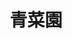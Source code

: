 ---
title: "青菜園"
description: "青菜園"
layout: shop
keywords:
  - 美食競賽
  - 台灣美食
  - 美食精選
datePublished: "2025-06-30"
dateModified: "2025-07-04"
city: "台北市"
district: "北投區"
address: "台北市北投區竹子湖路55之11號往中正山方向"
phone: "0228619165"
geo: "25.177408789496663, 121.53086320122738"
google_map: "https://maps.app.goo.gl/mCDQwBZZ927hr7uc6"
footinder: "https://footinder.com.tw/%e5%8f%b0%e5%8c%97%e5%b8%82%e5%8c%97%e6%8a%95%e5%8d%80/6689/"
official: "https://www.facebook.com/susan1122s/"
award:
  - name: "500盤"
    year: "2024"
    entries:
      - dishes:
          - "放山白斬雞"

---